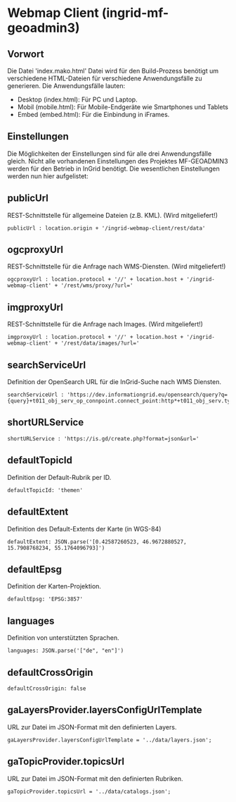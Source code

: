 Webmap Client (ingrid-mf-geoadmin3)
============= 

Vorwort
----------

Die Datei 'index.mako.html' Datei wird für den Build-Prozess benötigt um verschiedene HTML-Dateien für verschiedene Anwendungsfälle zu generieren. Die Anwendungsfälle lauten:

- Desktop (index.html): Für PC und Laptop.
- Mobil (mobile.html): Für Mobile-Endgeräte wie Smartphones und Tablets 
- Embed (embed.html): Für die Einbindung in iFrames.

Einstellungen
----------

Die Möglichkeiten der Einstellungen sind für alle drei Anwendungsfälle gleich. Nicht alle vorhandenen Einstellungen des Projektes MF-GEOADMIN3 werden für den Betrieb in InGrid benötigt. Die wesentlichen Einstellungen werden nun hier aufgelistet:

## publicUrl
REST-Schnittstelle für allgemeine Dateien (z.B. KML). (Wird mitgeliefert!)

    publicUrl : location.origin + '/ingrid-webmap-client/rest/data'

## ogcproxyUrl
REST-Schnittstelle für die Anfrage nach WMS-Diensten. (Wird mitgeliefert!)

    ogcproxyUrl : location.protocol + '//' + location.host + '/ingrid-webmap-client' + '/rest/wms/proxy/?url='

## imgproxyUrl
REST-Schnittstelle für die Anfrage nach Images. (Wird mitgeliefert!)

    imgproxyUrl : location.protocol + '//' + location.host + '/ingrid-webmap-client' + '/rest/data/images/?url='

## searchServiceUrl
Definition der OpenSearch URL für die InGrid-Suche nach WMS Diensten.

    searchServiceUrl : 'https://dev.informationgrid.eu/opensearch/query?q={query}+t011_obj_serv_op_connpoint.connect_point:http*+t011_obj_serv.type:view+cache:off+datatype:metadata+ranking:score%26ingrid=1%26h=100'

## shortURLService

    shortURLService : 'https://is.gd/create.php?format=json&url='

## defaultTopicId
Definition der Default-Rubrik per ID.

    defaultTopicId: 'themen'

## defaultExtent
Definition des Default-Extents der Karte (in WGS-84)

    defaultExtent: JSON.parse('[0.42587260523, 46.9672880527, 15.7908768234, 55.1764096793]')

## defaultEpsg
Definition der Karten-Projektion.

    defaultEpsg: 'EPSG:3857'

## languages
Definition von unterstützten Sprachen.

    languages: JSON.parse('["de", "en"]')

## defaultCrossOrigin

    defaultCrossOrigin: false

## gaLayersProvider.layersConfigUrlTemplate
URL zur Datei im JSON-Format mit den definierten Layers.

    gaLayersProvider.layersConfigUrlTemplate = '../data/layers.json';

## gaTopicProvider.topicsUrl
URL zur Datei im JSON-Format mit den definierten Rubriken.

    gaTopicProvider.topicsUrl = '../data/catalogs.json';

